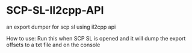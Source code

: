 # SCP-SL-Il2cpp-API
an export dumper for scp sl using il2cpp api

How to use:
Run this when SCP SL is opened and it will dump the export offsets to a txt file and on the console
